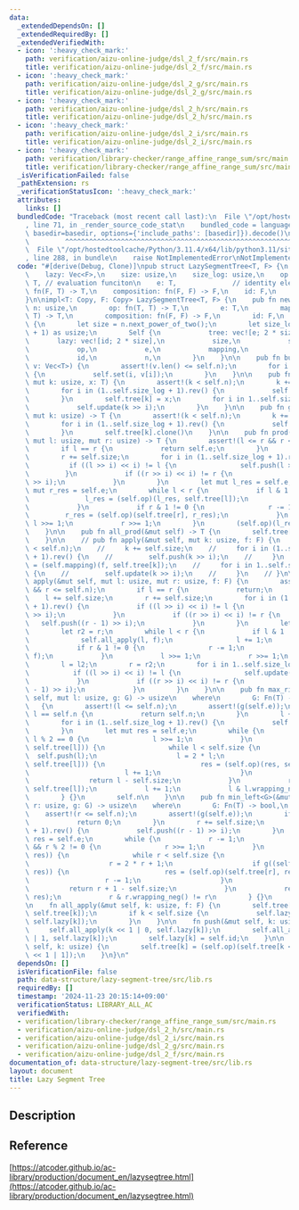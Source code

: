 ```yaml
---
data:
  _extendedDependsOn: []
  _extendedRequiredBy: []
  _extendedVerifiedWith:
  - icon: ':heavy_check_mark:'
    path: verification/aizu-online-judge/dsl_2_f/src/main.rs
    title: verification/aizu-online-judge/dsl_2_f/src/main.rs
  - icon: ':heavy_check_mark:'
    path: verification/aizu-online-judge/dsl_2_g/src/main.rs
    title: verification/aizu-online-judge/dsl_2_g/src/main.rs
  - icon: ':heavy_check_mark:'
    path: verification/aizu-online-judge/dsl_2_h/src/main.rs
    title: verification/aizu-online-judge/dsl_2_h/src/main.rs
  - icon: ':heavy_check_mark:'
    path: verification/aizu-online-judge/dsl_2_i/src/main.rs
    title: verification/aizu-online-judge/dsl_2_i/src/main.rs
  - icon: ':heavy_check_mark:'
    path: verification/library-checker/range_affine_range_sum/src/main.rs
    title: verification/library-checker/range_affine_range_sum/src/main.rs
  _isVerificationFailed: false
  _pathExtension: rs
  _verificationStatusIcon: ':heavy_check_mark:'
  attributes:
    links: []
  bundledCode: "Traceback (most recent call last):\n  File \"/opt/hostedtoolcache/Python/3.11.4/x64/lib/python3.11/site-packages/onlinejudge_verify/documentation/build.py\"\
    , line 71, in _render_source_code_stat\n    bundled_code = language.bundle(stat.path,\
    \ basedir=basedir, options={'include_paths': [basedir]}).decode()\n          \
    \         ^^^^^^^^^^^^^^^^^^^^^^^^^^^^^^^^^^^^^^^^^^^^^^^^^^^^^^^^^^^^^^^^^^^^^^^^^^^^^^^^^\n\
    \  File \"/opt/hostedtoolcache/Python/3.11.4/x64/lib/python3.11/site-packages/onlinejudge_verify/languages/rust.py\"\
    , line 288, in bundle\n    raise NotImplementedError\nNotImplementedError\n"
  code: "#[derive(Debug, Clone)]\npub struct LazySegmentTree<T, F> {\n    tree: Vec<T>,\n\
    \    lazy: Vec<F>,\n    size: usize,\n    size_log: usize,\n    op: fn(T, T) ->\
    \ T, // evaluation funciton\n    e: T,              // identity element\n    mapping:\
    \ fn(F, T) -> T,\n    composition: fn(F, F) -> F,\n    id: F,\n    n: usize,\n\
    }\n\nimpl<T: Copy, F: Copy> LazySegmentTree<T, F> {\n    pub fn new(\n       \
    \ n: usize,\n        op: fn(T, T) -> T,\n        e: T,\n        mapping: fn(F,\
    \ T) -> T,\n        composition: fn(F, F) -> F,\n        id: F,\n    ) -> Self\
    \ {\n        let size = n.next_power_of_two();\n        let size_log = (size.ilog2()\
    \ + 1) as usize;\n        Self {\n            tree: vec![e; 2 * size],\n     \
    \       lazy: vec![id; 2 * size],\n            size,\n            size_log,\n\
    \            op,\n            e,\n            mapping,\n            composition,\n\
    \            id,\n            n,\n        }\n    }\n\n    pub fn build(&mut self,\
    \ v: Vec<T>) {\n        assert!(v.len() <= self.n);\n        for i in 0..v.len()\
    \ {\n            self.set(i, v[i]);\n        }\n    }\n\n    pub fn set(&mut self,\
    \ mut k: usize, x: T) {\n        assert!(k < self.n);\n        k += self.size;\n\
    \        for i in (1..self.size_log + 1).rev() {\n            self.push(k >> i);\n\
    \        }\n        self.tree[k] = x;\n        for i in 1..self.size_log + 1 {\n\
    \            self.update(k >> i);\n        }\n    }\n\n    pub fn get(&mut self,\
    \ mut k: usize) -> T {\n        assert!(k < self.n);\n        k += self.size;\n\
    \        for i in (1..self.size_log + 1).rev() {\n            self.push(k >> i);\n\
    \        }\n        self.tree[k].clone()\n    }\n\n    pub fn prod(&mut self,\
    \ mut l: usize, mut r: usize) -> T {\n        assert!(l <= r && r <= self.n);\n\
    \        if l == r {\n            return self.e;\n        }\n        l += self.size;\n\
    \        r += self.size;\n        for i in (1..self.size_log + 1).rev() {\n  \
    \          if ((l >> i) << i) != l {\n                self.push(l >> i);\n   \
    \         }\n            if ((r >> i) << i) != r {\n                self.push(r\
    \ >> i);\n            }\n        }\n        let mut l_res = self.e;\n        let\
    \ mut r_res = self.e;\n        while l < r {\n            if l & 1 != 0 {\n  \
    \              l_res = (self.op)(l_res, self.tree[l]);\n                l += 1;\n\
    \            }\n            if r & 1 != 0 {\n                r -= 1;\n       \
    \         r_res = (self.op)(self.tree[r], r_res);\n            }\n           \
    \ l >>= 1;\n            r >>= 1;\n        }\n        (self.op)(l_res, r_res)\n\
    \    }\n\n    pub fn all_prod(&mut self) -> T {\n        self.tree[1].clone()\n\
    \    }\n\n    // pub fn apply(&mut self, mut k: usize, f: F) {\n    //     assert!(k\
    \ < self.n);\n    //     k += self.size;\n    //     for i in (1..self.size_log\
    \ + 1).rev() {\n    //         self.push(k >> i);\n    //     }\n    //     self.tree[k]\
    \ = (self.mapping)(f, self.tree[k]);\n    //     for i in 1..self.size_log + 1\
    \ {\n    //         self.update(k >> i);\n    //     }\n    // }\n\n    pub fn\
    \ apply(&mut self, mut l: usize, mut r: usize, f: F) {\n        assert!(l <= r\
    \ && r <= self.n);\n        if l == r {\n            return;\n        }\n    \
    \    l += self.size;\n        r += self.size;\n        for i in (1..self.size_log\
    \ + 1).rev() {\n            if ((l >> i) << i) != l {\n                self.push(l\
    \ >> i);\n            }\n            if ((r >> i) << i) != r {\n             \
    \   self.push((r - 1) >> i);\n            }\n        }\n        let l2 = l;\n\
    \        let r2 = r;\n        while l < r {\n            if l & 1 != 0 {\n   \
    \             self.all_apply(l, f);\n                l += 1;\n            }\n\
    \            if r & 1 != 0 {\n                r -= 1;\n                self.all_apply(r,\
    \ f);\n            }\n            l >>= 1;\n            r >>= 1;\n        }\n\
    \        l = l2;\n        r = r2;\n        for i in 1..self.size_log + 1 {\n \
    \           if ((l >> i) << i) != l {\n                self.update(l >> i);\n\
    \            }\n            if ((r >> i) << i) != r {\n                self.update((r\
    \ - 1) >> i);\n            }\n        }\n    }\n\n    pub fn max_right<G>(&mut\
    \ self, mut l: usize, g: G) -> usize\n    where\n        G: Fn(T) -> bool,\n \
    \   {\n        assert!(l <= self.n);\n        assert!(g(self.e));\n        if\
    \ l == self.n {\n            return self.n;\n        }\n        l += self.size;\n\
    \        for i in (1..self.size_log + 1).rev() {\n            self.push(l >> i);\n\
    \        }\n        let mut res = self.e;\n        while {\n            while\
    \ l % 2 == 0 {\n                l >>= 1;\n            }\n            if !g((self.op)(res,\
    \ self.tree[l])) {\n                while l < self.size {\n                  \
    \  self.push(l);\n                    l = 2 * l;\n                    if g((self.op)(res,\
    \ self.tree[l])) {\n                        res = (self.op)(res, self.tree[l]);\n\
    \                        l += 1;\n                    }\n                }\n \
    \               return l - self.size;\n            }\n            res = (self.op)(res,\
    \ self.tree[l]);\n            l += 1;\n            l & l.wrapping_neg() != l\n\
    \        } {}\n        self.n\n    }\n\n    pub fn min_left<G>(&mut self, mut\
    \ r: usize, g: G) -> usize\n    where\n        G: Fn(T) -> bool,\n    {\n    \
    \    assert!(r <= self.n);\n        assert!(g(self.e));\n        if r == 0 {\n\
    \            return 0;\n        }\n        r += self.size;\n        for i in (1..self.size_log\
    \ + 1).rev() {\n            self.push((r - 1) >> i);\n        }\n        let mut\
    \ res = self.e;\n        while {\n            r -= 1;\n            while r > 1\
    \ && r % 2 != 0 {\n                r >>= 1;\n            }\n            if !g((self.op)(self.tree[r],\
    \ res)) {\n                while r < self.size {\n                    self.push(r);\n\
    \                    r = 2 * r + 1;\n                    if g((self.op)(self.tree[r],\
    \ res)) {\n                        res = (self.op)(self.tree[r], res);\n     \
    \                   r -= 1;\n                    }\n                }\n      \
    \          return r + 1 - self.size;\n            }\n            res = (self.op)(self.tree[r],\
    \ res);\n            r & r.wrapping_neg() != r\n        } {}\n        0\n    }\n\
    \n    fn all_apply(&mut self, k: usize, f: F) {\n        self.tree[k] = (self.mapping)(f,\
    \ self.tree[k]);\n        if k < self.size {\n            self.lazy[k] = (self.composition)(f,\
    \ self.lazy[k]);\n        }\n    }\n\n    fn push(&mut self, k: usize) {\n   \
    \     self.all_apply(k << 1 | 0, self.lazy[k]);\n        self.all_apply(k << 1\
    \ | 1, self.lazy[k]);\n        self.lazy[k] = self.id;\n    }\n\n    fn update(&mut\
    \ self, k: usize) {\n        self.tree[k] = (self.op)(self.tree[k << 1 | 0], self.tree[k\
    \ << 1 | 1]);\n    }\n}\n"
  dependsOn: []
  isVerificationFile: false
  path: data-structure/lazy-segment-tree/src/lib.rs
  requiredBy: []
  timestamp: '2024-11-23 20:15:14+09:00'
  verificationStatus: LIBRARY_ALL_AC
  verifiedWith:
  - verification/library-checker/range_affine_range_sum/src/main.rs
  - verification/aizu-online-judge/dsl_2_h/src/main.rs
  - verification/aizu-online-judge/dsl_2_i/src/main.rs
  - verification/aizu-online-judge/dsl_2_g/src/main.rs
  - verification/aizu-online-judge/dsl_2_f/src/main.rs
documentation_of: data-structure/lazy-segment-tree/src/lib.rs
layout: document
title: Lazy Segment Tree
---
```


## Description

## Reference

[https://atcoder.github.io/ac-library/production/document_en/lazysegtree.html](https://atcoder.github.io/ac-library/production/document_en/lazysegtree.html)
